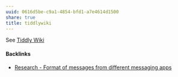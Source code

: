 ```yaml
---
uuid: 0616d5be-c9a1-4854-bfd1-a7e4614d1500
share: true
title: tiddlywiki
---
```

See [Tiddly Wiki](../2195a706-03d5-4d97-af0f-f9d7f220f30a)

#### Backlinks

* [Research - Format of messages from different messaging apps](/6af8ae27-bf2e-4228-aaba-d28f82f4e329)